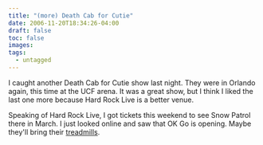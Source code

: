 ```yaml
---
title: "(more) Death Cab for Cutie"
date: 2006-11-20T18:34:26-04:00
draft: false
toc: false
images:
tags:
  - untagged
---
```

I caught another Death Cab for Cutie show last night. They were in Orlando again, this time at the UCF arena. It was a great show, but I think I liked the last one more because Hard Rock Live is a better venue.



Speaking of Hard Rock Live, I got tickets this weekend to see Snow Patrol there in March. I just looked online and saw that OK Go is opening. Maybe they'll bring their [treadmills](http://www.youtube.com/watch?v=CDJhrKfwsf4).
